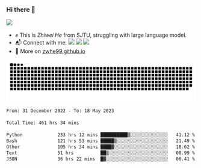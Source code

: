 ### Hi there 👋 

![](https://komarev.com/ghpvc/?username=zwhe99)
- :fist: This is *Zhiwei He* from SJTU, struggling with large language model.
- :mailbox_with_mail: Connect with me: <a href = "mailto: hezw.tkcw@gmail.com"><img src="https://img.shields.io/badge/-Mail1-red?style=flat&logo=gmail&logoColor=white" target="_blank"></a> <a href = "mailto: zwhe.cs@sjtu.edu.cn"><img src="https://img.shields.io/badge/-Mail2-%23333?style=flat&logo=gmail&logoColor=white" target="_blank"></a> <a href = "https://twitter.com/zwhe99"><img src="https://img.shields.io/badge/-Twitter-blue?style=flat&logo=twitter&logoColor=white" target="_blank"></a>
- :blue_book: More on [zwhe99.github.io](https://zwhe99.github.io/)

![](https://raw.githubusercontent.com/zwhe99/zwhe99/main/assets/github-contribution-grid-snake.svg)

<!--START_SECTION:waka-->

```text
From: 31 December 2022 - To: 18 May 2023

Total Time: 461 hrs 34 mins

Python             233 hrs 12 mins ██████████▒░░░░░░░░░░░░░░   41.12 %
Bash               121 hrs 53 mins █████▒░░░░░░░░░░░░░░░░░░░   21.49 %
Other              105 hrs 34 mins ████▓░░░░░░░░░░░░░░░░░░░░   18.62 %
Text               51 hrs          ██▒░░░░░░░░░░░░░░░░░░░░░░   08.99 %
JSON               36 hrs 22 mins  █▓░░░░░░░░░░░░░░░░░░░░░░░   06.41 %
```

<!--END_SECTION:waka-->
